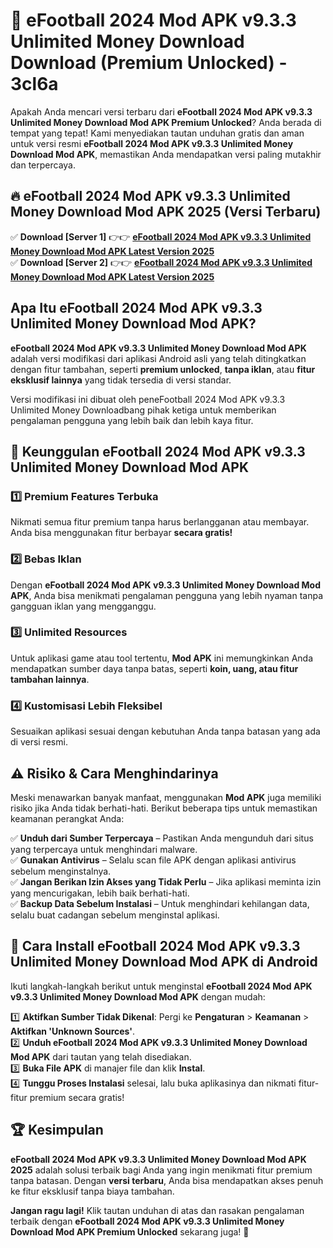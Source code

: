 # 🎯 eFootball 2024 Mod APK v9.3.3 Unlimited Money Download  Download (Premium Unlocked) -  3cl6a

Apakah Anda mencari versi terbaru dari **eFootball 2024 Mod APK v9.3.3 Unlimited Money Download Mod APK Premium Unlocked**? Anda berada di tempat yang tepat! Kami menyediakan tautan unduhan gratis dan aman untuk versi resmi **eFootball 2024 Mod APK v9.3.3 Unlimited Money Download Mod APK**, memastikan Anda mendapatkan versi paling mutakhir dan terpercaya.

## 🔥 eFootball 2024 Mod APK v9.3.3 Unlimited Money Download Mod APK 2025 (Versi Terbaru)

✅ **Download [Server 1]** 👉👉 [**eFootball 2024 Mod APK v9.3.3 Unlimited Money Download Mod APK Latest Version 2025**](https://momento.my/?title=eFootball_2024_Mod_APK_v9.3.3_Unlimited_Money_Download)  
✅ **Download [Server 2]** 👉👉 [**eFootball 2024 Mod APK v9.3.3 Unlimited Money Download Mod APK Latest Version 2025**](https://momento.my/?title=eFootball_2024_Mod_APK_v9.3.3_Unlimited_Money_Download)  

## Apa Itu eFootball 2024 Mod APK v9.3.3 Unlimited Money Download Mod APK?

**eFootball 2024 Mod APK v9.3.3 Unlimited Money Download Mod APK** adalah versi modifikasi dari aplikasi Android asli yang telah ditingkatkan dengan fitur tambahan, seperti **premium unlocked**, **tanpa iklan**, atau **fitur eksklusif lainnya** yang tidak tersedia di versi standar.

Versi modifikasi ini dibuat oleh peneFootball 2024 Mod APK v9.3.3 Unlimited Money Downloadbang pihak ketiga untuk memberikan pengalaman pengguna yang lebih baik dan lebih kaya fitur.

## 🎯 Keunggulan eFootball 2024 Mod APK v9.3.3 Unlimited Money Download Mod APK

### 1️⃣ Premium Features Terbuka
Nikmati semua fitur premium tanpa harus berlangganan atau membayar. Anda bisa menggunakan fitur berbayar **secara gratis!**

### 2️⃣ Bebas Iklan
Dengan **eFootball 2024 Mod APK v9.3.3 Unlimited Money Download Mod APK**, Anda bisa menikmati pengalaman pengguna yang lebih nyaman tanpa gangguan iklan yang mengganggu.

### 3️⃣ Unlimited Resources
Untuk aplikasi game atau tool tertentu, **Mod APK** ini memungkinkan Anda mendapatkan sumber daya tanpa batas, seperti **koin, uang, atau fitur tambahan lainnya**.

### 4️⃣ Kustomisasi Lebih Fleksibel
Sesuaikan aplikasi sesuai dengan kebutuhan Anda tanpa batasan yang ada di versi resmi.

## ⚠️ Risiko & Cara Menghindarinya

Meski menawarkan banyak manfaat, menggunakan **Mod APK** juga memiliki risiko jika Anda tidak berhati-hati. Berikut beberapa tips untuk memastikan keamanan perangkat Anda:

✅ **Unduh dari Sumber Terpercaya** – Pastikan Anda mengunduh dari situs yang terpercaya untuk menghindari malware.  
✅ **Gunakan Antivirus** – Selalu scan file APK dengan aplikasi antivirus sebelum menginstalnya.  
✅ **Jangan Berikan Izin Akses yang Tidak Perlu** – Jika aplikasi meminta izin yang mencurigakan, lebih baik berhati-hati.  
✅ **Backup Data Sebelum Instalasi** – Untuk menghindari kehilangan data, selalu buat cadangan sebelum menginstal aplikasi.

## 📌 Cara Install eFootball 2024 Mod APK v9.3.3 Unlimited Money Download Mod APK di Android

Ikuti langkah-langkah berikut untuk menginstal **eFootball 2024 Mod APK v9.3.3 Unlimited Money Download Mod APK** dengan mudah:

1️⃣ **Aktifkan Sumber Tidak Dikenal**: Pergi ke **Pengaturan** > **Keamanan** > **Aktifkan 'Unknown Sources'**.  
2️⃣ **Unduh eFootball 2024 Mod APK v9.3.3 Unlimited Money Download Mod APK** dari tautan yang telah disediakan.  
3️⃣ **Buka File APK** di manajer file dan klik **Instal**.  
4️⃣ **Tunggu Proses Instalasi** selesai, lalu buka aplikasinya dan nikmati fitur-fitur premium secara gratis!

## 🏆 Kesimpulan

**eFootball 2024 Mod APK v9.3.3 Unlimited Money Download Mod APK 2025** adalah solusi terbaik bagi Anda yang ingin menikmati fitur premium tanpa batasan. Dengan **versi terbaru**, Anda bisa mendapatkan akses penuh ke fitur eksklusif tanpa biaya tambahan.

**Jangan ragu lagi!** Klik tautan unduhan di atas dan rasakan pengalaman terbaik dengan **eFootball 2024 Mod APK v9.3.3 Unlimited Money Download Mod APK Premium Unlocked** sekarang juga! 🚀
